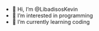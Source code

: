 - 👋 Hi, I’m @LibadisosKevin
- 👀 I’m interested in programming 
- 🌱 I’m currently learning coding


<!---
LibadisosKevin/LibadisosKevin is a ✨ special ✨ repository because its `README.md` (this file) appears on your GitHub profile.
You can click the Preview link to take a look at your changes.
--->
